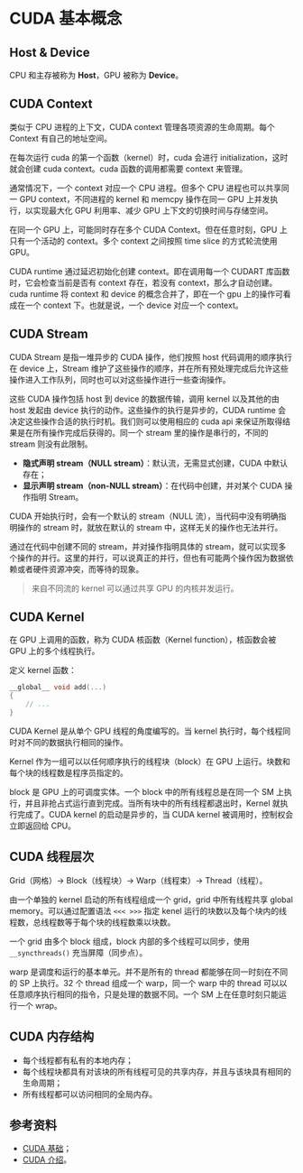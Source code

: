 # CUDA 基本概念

## Host & Device

CPU 和主存被称为 **Host**，GPU 被称为 **Device**。

## CUDA Context

类似于 CPU 进程的上下文，CUDA context 管理各项资源的生命周期。每个 Context 有自己的地址空间。

在每次运行 cuda 的第一个函数（kernel）时，cuda 会进行 initialization，这时就会创建 cuda context。cuda 函数的调用都需要 context 来管理。

通常情况下，一个 context 对应一个 CPU 进程。但多个 CPU 进程也可以共享同一 GPU context，不同进程的 kernel 和 memcpy 操作在同一 GPU 上并发执行，以实现最大化 GPU 利用率、减少 GPU 上下文的切换时间与存储空间。

在同一个 GPU 上，可能同时存在多个 CUDA Context。但在任意时刻，GPU 上只有一个活动的 context。多个 context 之间按照 time slice 的方式轮流使用 GPU。

CUDA runtime 通过延迟初始化创建 context。即在调用每一个 CUDART 库函数时，它会检查当前是否有 context 存在，若没有 context，那么才自动创建。cuda runtime 将 context 和 device 的概念合并了，即在一个 gpu 上的操作可看成在一个 context 下。也就是说，一个 device 对应一个 context。

## CUDA Stream

CUDA Stream 是指一堆异步的 CUDA 操作，他们按照 host 代码调用的顺序执行在 device 上，Stream 维护了这些操作的顺序，并在所有预处理完成后允许这些操作进入工作队列，同时也可以对这些操作进行一些查询操作。

这些 CUDA 操作包括 host 到 device 的数据传输，调用 kernel 以及其他的由 host 发起由 device 执行的动作。这些操作的执行是异步的，CUDA runtime 会决定这些操作合适的执行时机。我们则可以使用相应的 cuda api 来保证所取得结果是在所有操作完成后获得的。同一个 stream 里的操作是串行的，不同的 stream 则没有此限制。

- **隐式声明 stream（NULL stream）**：默认流，无需显式创建，CUDA 中默认存在；
- **显示声明 stream（non-NULL stream）**：在代码中创建，并对某个 CUDA 操作指明 Stream。

CUDA 开始执行时，会有一个默认的 stream（NULL 流），当代码中没有明确指明操作的 stream 时，就放在默认的 stream 中，这样无关的操作也无法并行。

通过在代码中创建不同的 stream，并对操作指明具体的 stream，就可以实现多个操作的并行。这里的并行，可以说真正的并行，但也有可能两个操作因为数据依赖或者硬件资源冲突，而等待的现象。

> 来自不同流的 kernel 可以通过共享 GPU 的内核并发运行。

## CUDA Kernel

在 GPU 上调用的函数，称为 CUDA 核函数（Kernel function），核函数会被 GPU 上的多个线程执行。

定义 kernel 函数：

```cpp
__global__ void add(...)
{
    // ...
}
```

CUDA Kernel 是从单个 GPU 线程的角度编写的。当 kernel 执行时，每个线程同时对不同的数据执行相同的操作。

Kernel 作为一组可以以任何顺序执行的线程块（block）在 GPU 上运行。块数和每个块的线程数是程序员指定的。

block 是 GPU 上的可调度实体。一个 block 中的所有线程总是在同一个 SM 上执行，并且非抢占式运行直到完成。当所有块中的所有线程都退出时，Kernel 就执行完成了。CUDA kernel 的启动是异步的，当 CUDA kernel 被调用时，控制权会立即返回给 CPU。

## CUDA 线程层次

Grid（网格）-> Block（线程块）-> Warp（线程束）-> Thread（线程）。

由一个单独的 kernel 启动的所有线程组成一个 grid，grid 中所有线程共享 global memory。可以通过配置语法 `<<< >>>` 指定 kenel 运行的块数以及每个块内的线程数，总线程数等于每个块的线程数乘以块数。

一个 grid 由多个 block 组成，block 内部的多个线程可以同步，使用 `__syncthreads()` 充当屏障（同步点）。

warp 是调度和运行的基本单元。并不是所有的 thread 都能够在同一时刻在不同的 SP 上执行。32 个 thread 组成一个 warp，同一个 warp 中的 thread 可以以任意顺序执行相同的指令，只是处理的数据不同。一个 SM 上在任意时刻只能运行一个 wrap。

## CUDA 内存结构

- 每个线程都有私有的本地内存；
- 每个线程块都具有对该块的所有线程可见的共享内存，并且与该块具有相同的生命周期；
- 所有线程都可以访问相同的全局内存。

## 参考资料

- [CUDA 基础](https://www.cnblogs.com/LLW-NEU/p/16219611.html)；
- [CUDA 介绍](https://juniorprincewang.github.io/2018/01/12/CUDA-logic/)。
